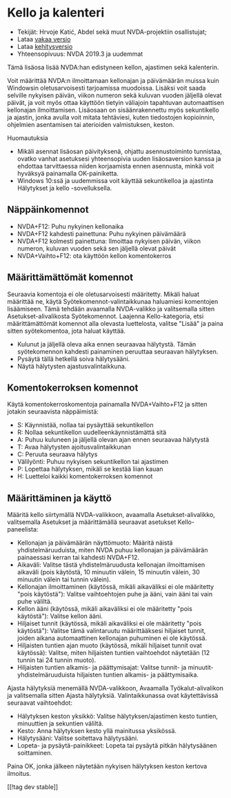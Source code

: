 # Kello ja kalenteri #

* Tekijät: Hrvoje Katić, Abdel sekä muut NVDA-projektiin osallistujat;
* Lataa [vakaa versio][1]
* Lataa [kehitysversio][2]
* Yhteensopivuus: NVDA 2019.3 ja uudemmat

Tämä lisäosa lisää NVDA:han edistyneen kellon, ajastimen sekä kalenterin.

Voit määrittää NVDA:n ilmoittamaan kellonajan ja päivämäärän muissa kuin
Windowsin oletusarvoisesti tarjoamissa muodoissa. Lisäksi voit saada
selville nykyisen päivän, viikon numeron sekä kuluvan vuoden jäljellä olevat
päivät, ja voit myös ottaa käyttöön tietyin väliajoin tapahtuvan
automaattisen kellonajan ilmoittamisen. Lisäosaan on sisäänrakennettu myös
sekuntikello ja ajastin, jonka avulla voit mitata tehtäviesi, kuten
tiedostojen kopioinnin, ohjelmien asentamisen tai aterioiden valmistuksen,
keston.

Huomautuksia

* Mikäli asennat lisäosan päivityksenä, ohjattu asennustoiminto tunnistaa,
  ovatko vanhat asetuksesi yhteensopivia uuden lisäosaversion kanssa ja
  ehdottaa tarvittaessa niiden korjaamista ennen asennusta, minkä voit
  hyväksyä painamalla OK-painiketta.
* Windows 10:ssä ja uudemmissa voit käyttää sekuntikelloa ja ajastinta
  Hälytykset ja kello -sovelluksella.

## Näppäinkomennot

* NVDA+F12: Puhu nykyinen kellonaika
* NVDA+F12 kahdesti painettuna: Puhu nykyinen päivämäärä
* NVDA+F12 kolmesti painettuna: Ilmoittaa nykyisen päivän, viikon numeron,
  kuluvan vuoden sekä sen jäljellä olevat päivät
* NVDA+Vaihto+F12: ota käyttöön kellon komentokerros

## Määrittämättömät komennot

Seuraavia komentoja ei ole oletusarvoisesti määritetty. Mikäli haluat
määrittää ne, käytä Syötekomennot-valintaikkunaa haluamiesi komentojen
lisäämiseen. Tämä tehdään avaamalla NVDA-valikko ja valitsemalla sitten
Asetukset-alivalikosta Syötekomennot. Laajenna Kello-kategoria, etsi
määrittämättömät komennot alla olevasta luettelosta, valitse "Lisää" ja
paina sitten syötekomentoa, jota haluat käyttää.

* Kulunut ja jäljellä oleva aika ennen seuraavaa hälytystä. Tämän
  syötekomennon kahdesti painaminen peruuttaa seuraavan hälytyksen.
* Pysäytä tällä hetkellä soiva hälytysääni.
* Näytä hälytysten ajastusvalintaikkuna.

## Komentokerroksen komennot

Käytä komentokerroskomentoja painamalla NVDA+Vaihto+F12 ja sitten jotakin
seuraavista näppäimistä:

* S: Käynnistää, nollaa tai pysäyttää sekuntikellon
* R: Nollaa sekuntikellon uudelleenkäynnistämättä sitä
* A: Puhuu kuluneen ja jäljellä olevan ajan ennen seuraavaa hälytystä
* T: Avaa hälytysten ajoitusvalintaikkunan
* C: Peruuta seuraava hälytys
* Välilyönti: Puhuu nykyisen sekuntikellon tai ajastimen
* P: Lopettaa hälytyksen, mikäli se kestää liian kauan
* H: Luetteloi kaikki komentokerroksen komennot

## Määrittäminen ja käyttö

Määritä kello siirtymällä NVDA-valikkoon, avaamalla Asetukset-alivalikko,
valitsemalla Asetukset ja määrittämällä seuraavat asetukset
Kello-paneelista:

* Kellonajan ja päivämäärän näyttömuoto: Määritä näistä yhdistelmäruuduista,
  miten NVDA puhuu kellonajan ja päivämäärän painaessasi kerran tai kahdesti
  NVDA+F12.
* Aikaväli: Valitse tästä yhdistelmäruudusta kellonajan ilmoittamisen
  aikaväli (pois käytöstä, 10 minuutin välein, 15 minuutin välein, 30
  minuutin välein tai tunnin välein).
* Kellonajan ilmoittaminen (käytössä, mikäli aikaväliksi ei ole määritetty
  "pois käytöstä"): Valitse vaihtoehtojen puhe ja ääni, vain ääni tai vain
  puhe väliltä.
* Kellon ääni (käytössä, mikäli aikaväliksi ei ole määritetty "pois
  käytöstä"): Valitse kellon ääni.
* Hiljaiset tunnit (käytössä, mikäli aikaväliksi ei ole määritetty "pois
  käytöstä"): Valitse tämä valintaruutu määrittääksesi hiljaiset tunnit,
  joiden aikana automaattinen kellonajan puhuminen ei ole käytössä.
* Hiljaisten tuntien ajan muoto (käytössä, mikäli hiljaiset tunnit ovat
  käytössä): Valitse, miten hiljaisten tuntien vaihtoehdot näytetään (12
  tunnin tai 24 tunnin muoto).
* Hiljaisten tuntien alkamis- ja päättymisajat: Valitse tunnit- ja
  minuutit-yhdistelmäruuduista hiljaisten tuntien alkamis- ja päättymisaika.

Ajasta hälytyksiä menemällä NVDA-valikkoon, Avaamalla Työkalut-alivalikon ja
valitsemalla sitten Ajasta hälytyksiä. Valintaikkunassa ovat käytettävissä
seuraavat vaihtoehdot:

* Hälytyksen keston yksikkö: Valitse hälytyksen/ajastimen kesto tuntien,
  minuuttien ja sekuntien väliltä.
* Kesto: Anna hälytyksen kesto yllä mainitussa yksikössä.
* Hälytysääni: Valitse soitettava hälytysääni.
* Lopeta- ja pysäytä-painikkeet: Lopeta tai pysäytä pitkän hälytysäänen
  soittaminen.

Paina OK, jonka jälkeen näytetään nykyisen hälytyksen keston kertova
ilmoitus.

[[!tag dev stable]]

[1]: https://addons.nvda-project.org/files/get.php?file=cac

[2]: https://addons.nvda-project.org/files/get.php?file=cac-dev
